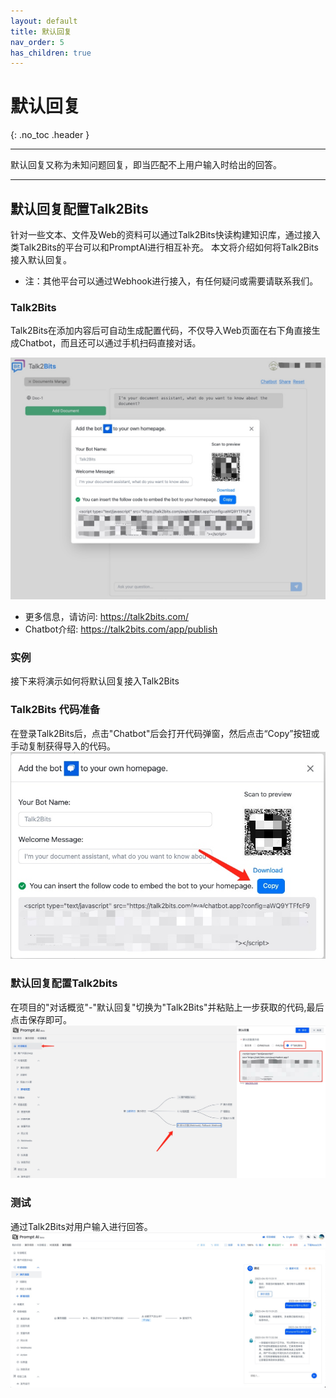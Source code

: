 ```yaml
---
layout: default
title: 默认回复
nav_order: 5
has_children: true
---
```


# 默认回复
{: .no_toc .header }

----
默认回复又称为未知问题回复，即当匹配不上用户输入时给出的回答。

---

## 默认回复配置Talk2Bits

针对一些文本、文件及Web的资料可以通过Talk2Bits快读构建知识库，通过接入类Talk2Bits的平台可以和PromptAI进行相互补充。
本文将介绍如何将Talk2Bits接入默认回复。

* 注：其他平台可以通过Webhook进行接入，有任何疑问或需要请联系我们。

### Talk2Bits

Talk2Bits在添加内容后可自动生成配置代码，不仅导入Web页面在右下角直接生成Chatbot，而且还可以通过手机扫码直接对话。

![01-defalut-reply.jpg](/assets/images/default_reply/01-defalut-reply.jpg)

* 更多信息，请访问: https://talk2bits.com/
* Chatbot介绍: https://talk2bits.com/app/publish

### 实例

接下来将演示如何将默认回复接入Talk2Bits

### Talk2Bits 代码准备

在登录Talk2Bits后，点击"Chatbot"后会打开代码弹窗，然后点击“Copy”按钮或手动复制获得导入的代码。
![02-default-reply.jpg](/assets/images/default_reply/02-default-reply.jpg)


### 默认回复配置Talk2bits

在项目的"对话概览"-"默认回复"切换为"Talk2Bits"并粘贴上一步获取的代码,最后点击保存即可。
![03-default-reply.jpg](/assets/images/default_reply/03-default-reply.jpg)

### 测试

通过Talk2Bits对用户输入进行回答。
![04-default-reply.jpg](/assets/images/default_reply/04-default-reply.jpg)
